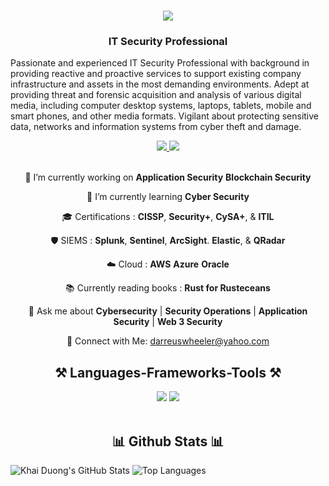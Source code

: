 <h1 align="center">
    <img src="https://readme-typing-svg.herokuapp.com/?font=Righteous&size=35&center=true&vCenter=true&width=500&height=70&duration=4000&lines=Hi+There+👋;+Welcome+to+my+Github;" />
</h1>
<h3 align="center">IT Security Professional </h3>

Passionate and experienced IT Security Professional with background in providing reactive and proactive services to support existing company infrastructure and assets in the most demanding environments. Adept at providing threat and forensic acquisition and analysis of various digital media, including computer desktop systems, laptops, tablets, mobile and smart phones, and other media formats. Vigilant about protecting sensitive data, networks and information systems from cyber theft and damage.

<div align="center"> 
  <a href="darreuswheeler@yahoo.com" target="_blank">
    <img src="https://img.shields.io/badge/Yahoo!-6001D2?style=for-the-badge&logo=Yahoo!&logoColor=white" target="_blank" />
  </a> 
  <a href="https://www.linkedin.com/in/darreuswheeler/" target="_blank">
    <img src="https://img.shields.io/badge/LinkedIn-0077B5?style=for-the-badge&logo=linkedin&logoColor=white" target="_blank" />
  </a>
</div>

<br> 

<div align="center">
 
🔭 I’m currently working on **Application Security**  **Blockchain Security** 
 
🌱 I’m currently learning **Cyber Security**

🎓 Certifications : **CISSP**, **Security+**, **CySA+**, & **ITIL**

🛡️ SIEMS :  **Splunk**, **Sentinel**, **ArcSight**. **Elastic**, & **QRadar**

☁️ Cloud : **AWS** **Azure** **Oracle** 

📚 Currently reading books : **Rust for Rusteceans**

💬 Ask me about **Cybersecurity** | **Security Operations** | **Application Security** | **Web 3 Security**

📧 Connect with Me: [darreuswheeler@yahoo.com](https://www.linkedin.com/in/darreuswheeler/)

 </div>

<h2 align="center">⚒️ Languages-Frameworks-Tools ⚒️</h2>
<div align="center">
    <img src="https://skillicons.dev/icons?i=html,css,vscode,github" />
    <img src="https://skillicons.dev/icons?i=python,mysql," /><br>
</div>

<br/>



<h2 align="center">📊 Github Stats 📊</h2>

![Khai Duong's GitHub Stats](https://github-readme-stats.vercel.app/api?username=darwindeveloper901&show_icons=true&theme=radical)
![Top Languages](https://github-readme-stats.vercel.app/api/top-langs/?username=darwindeveloper901&show_icons=true&theme=radical)
